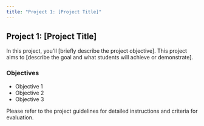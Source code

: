 ```yaml
---
title: "Project 1: [Project Title]"
---
```


## Project 1: [Project Title]

In this project, you'll [briefly describe the project objective]. This project aims to [describe the goal and what students will achieve or demonstrate].

### Objectives

- Objective 1
- Objective 2
- Objective 3

Please refer to the project guidelines for detailed instructions and criteria for evaluation.
